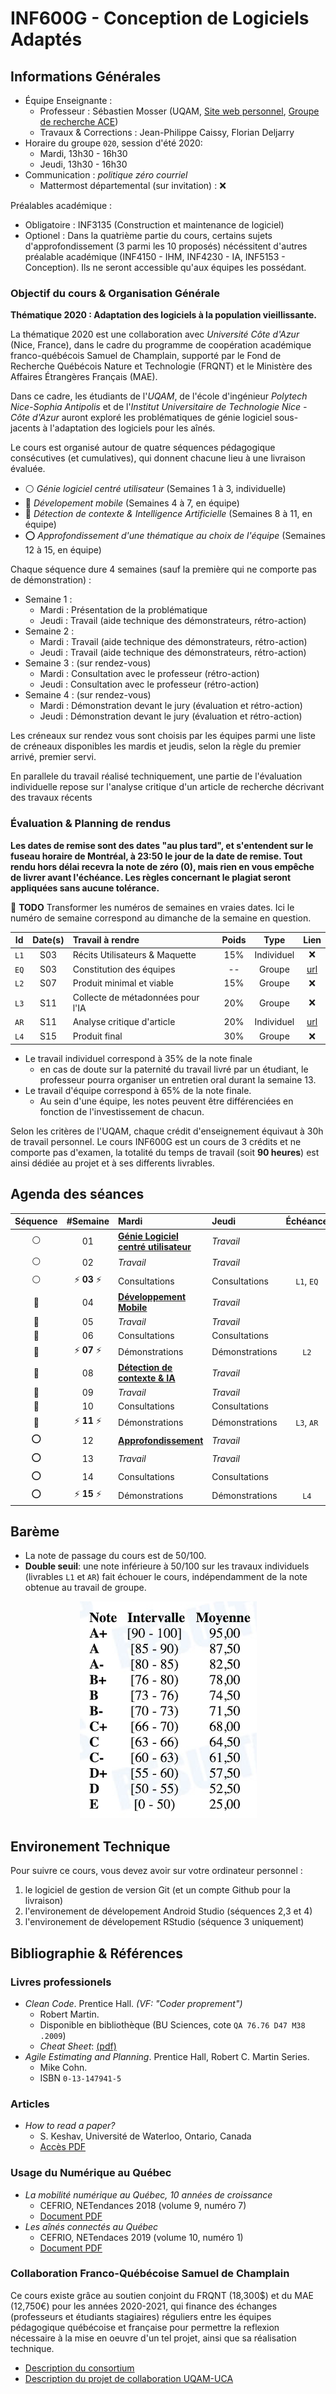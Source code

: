 # INF600G - Conception de Logiciels Adaptés

## Informations Générales

  * Équipe Enseignante :
    * Professeur : Sébastien Mosser (UQAM, [Site web personnel](https://mosser.github.io), [Groupe de recherche ACE](https://ace-design.github.io))
    * Travaux & Corrections : Jean-Philippe Caissy, Florian Deljarry
  * Horaire du groupe `020`, session d'été 2020:
    * Mardi, 13h30 - 16h30
    * Jeudi, 13h30 - 16h30
  * Communication : _politique zéro courriel_
    * Mattermost départemental (sur invitation) : :x: 

Préalables académique :

  - Obligatoire : INF3135 (Construction et maintenance de logiciel)
  - Optionel : Dans la quatrième partie du cours, certains sujets d'approfondissement (3 parmi les 10 proposés) nécéssitent d'autres préalable académique (INF4150 - IHM, INF4230 - IA, INF5153 - Conception). Ils ne seront accessible qu'aux équipes les possédant.

### Objectif du cours & Organisation Générale

**Thématique 2020 : Adaptation des logiciels à la population vieillissante.**

La thématique 2020 est une collaboration avec _Université Côte d'Azur_ (Nice, France), dans le cadre du programme de coopération académique franco-québécois Samuel de Champlain, supporté par le Fond de Recherche Québécois Nature et Technologie (FRQNT) et le Ministère des Affaires Étrangères Français (MAE).

Dans ce cadre, les étudiants de l'_UQAM_, de l'école d'ingénieur _Polytech Nice-Sophia Antipolis_ et de l'_Institut Universitaire de Technologie Nice - Côte d'Azur_ auront exploré les problématiques de génie logiciel sous-jacents à l'adaptation des logiciels pour les aînés.

Le cours est organisé autour de quatre séquences pédagogique consécutives (et cumulatives), qui donnent chacune lieu à une livraison évaluée.

  - :white_circle: _Génie logiciel centré utilisateur_ (Semaines 1 à 3, individuelle)
  - :red_circle: _Dévelopement mobile_ (Semaines 4 à 7, en équipe)
  - :large_blue_circle: _Détection de contexte & Intelligence Artificielle_ (Semaines 8 à 11, en équipe)
  - :o: _Approfondissement d'une thématique au choix de l'équipe_ (Semaines 12 à 15, en équipe)

Chaque séquence dure 4 semaines (sauf la première qui ne comporte pas de démonstration) :

  - Semaine 1 :
    - Mardi : Présentation de la problématique
    - Jeudi : Travail (aide technique des démonstrateurs, rétro-action)
  - Semaine 2 :
    - Mardi : Travail (aide technique des démonstrateurs, rétro-action)
    - Jeudi : Travail (aide technique des démonstrateurs, rétro-action)
  - Semaine 3 : (sur rendez-vous)
    - Mardi : Consultation avec le professeur (rétro-action)
    - Jeudi : Consultation avec le professeur (rétro-action)
  - Semaine 4 : (sur rendez-vous)
    - Mardi : Démonstration devant le jury (évaluation et rétro-action)
    - Jeudi : Démonstration devant le jury (évaluation et rétro-action)

Les créneaux sur rendez vous sont choisis par les équipes parmi une liste de créneaux disponibles les mardis et jeudis, selon la règle du premier arrivé, premier servi.

En parallele du travail réalisé techniquement, une partie de l'évaluation individuelle repose sur l'analyse critique d'un article de recherche décrivant des travaux récents

### Évaluation & Planning de rendus

**Les dates de remise sont des dates "au plus tard", et s'entendent sur le fuseau horaire de Montréal, à 23:50 le jour de la date de remise. Tout rendu hors délai recevra la note de zéro (0), mais rien en vous empêche de livrer avant l'échéance. Les règles concernant le plagiat seront appliquées sans aucune tolérance.**

:rotating_light: **TODO** Transformer les numéros de semaines en vraies dates. Ici le numéro de semaine correspond au dimanche de la semaine en question.

| Id    | Date(s) | Travail à rendre                  |  Poids | Type       | Lien |
| :---: | :---:   | :---                              | :---:  | :---:      | :--: |
| `L1`  | S03     | Récits Utilisateurs & Maquette    | 15%    | Individuel | :x:  |
| `EQ`  | S03     | Constitution des équipes          | --     | Groupe     | [url](./travaux/decl_equipe.md)  |
| `L2`  | S07     | Produit minimal et viable         | 15%    | Groupe     | :x:  |
| `L3`  | S11     | Collecte de métadonnées pour l'IA | 20%    | Groupe     | :x:  |
| `AR`  | S11     | Analyse critique d'article        | 20%    | Individuel | [url](./travaux/analyse_article.md)  |
| `L4`  | S15     | Produit final                     | 30%    | Groupe     | :x:  |

  - Le travail individuel correspond à 35% de la note finale
    - en cas de doute sur la paternité du travail livré par un étudiant, le professeur pourra organiser un entretien oral durant la semaine 13.
  - Le travail d'équipe correspond à 65% de la note finale.
    - Au sein d'une équipe, les notes peuvent être différenciées en fonction de l'investissement de chacun.

Selon les critères de l'UQAM, chaque crédit d'enseignement équivaut à 30h de travail personnel. Le cours INF600G est un cours de 3 crédits et ne comporte pas d'examen, la totalité du temps de travail (soit **90 heures**) est ainsi dédiée au projet et à ses differents livrables.

## Agenda des séances

| Séquence       | #Semaine | Mardi                                 | Jeudi           | Échéance   |
| :---:          | :---:    | :---                                  | :---            |  :---:     |
| :white_circle: | 01       | [**Génie Logiciel centré utilisateur**](./cours/sequence_1.md)       | _Travail_ | |
| :white_circle: | 02       | _Travail_                             |  _Travail_      |            |
| :white_circle: | :zap: **03** :zap:       | Consultations         |  Consultations  | `L1`, `EQ` |
| :red_circle:   | 04       | [**Développement Mobile**](./cours/sequence_2.md)       | _Travail_  | |
| :red_circle:   | 05       | _Travail_                             |  _Travail_      |            |
| :red_circle:   | 06       | Consultations                         |  Consultations  |            |
| :red_circle:   | :zap: **07** :zap:   | Démonstrations            |  Démonstrations | `L2`       |
| :large_blue_circle: | 08  | [**Détection de contexte & IA**](./cours/sequence_3.md) | _Travail_  | |
| :large_blue_circle: | 09  |  _Travail_                            |  _Travail_      |            |
| :large_blue_circle: | 10  | Consultations                         |  Consultations  |            |
| :large_blue_circle: | :zap: **11** :zap:  | Démonstrations        |  Démonstrations | `L3`, `AR` |
| :o:            | 12       | [**Approfondissement**](./cours/sequence_4.md)          | _Travail_  | |
| :o:            | 13       | _Travail_                             |  _Travail_      |            |
| :o:            | 14       | Consultations                         |  Consultations  |            |
| :o:            | :zap: **15** :zap:  |  Démonstrations            |  Démonstrations | `L4`       |

## Barème

  - La note de passage du cours est de 50/100.
  - **Double seuil**: une note inférieure à 50/100 sur les travaux individuels (livrables `L1` et `AR`) fait échouer le cours, indépendamment de la note obtenue au travail de groupe.

<div align="center">

![echelle de notes](./docs/echelle_B.png)

</div>

## Environement Technique

Pour suivre ce cours, vous devez avoir sur votre ordinateur personnel :

  1. le logiciel de gestion de version Git (et un compte Github pour la livraison)
  2. l'environement de dévelopement Android Studio (séquences 2,3 et 4)
  3. l'environement de dévelopement RStudio (séquence 3 uniquement)

## Bibliographie & Références

### Livres professionels

  * _Clean Code_. Prentice Hall. _(VF: "Coder proprement")_
    * Robert Martin.
    * Disponible en bibliothèque (BU Sciences, cote `QA 76.76 D47 M38 .2009`)
    * _Cheat Sheet_: [(pdf)](./docs/clean_code_cheatsheet.pdf)
  * _Agile Estimating and Planning_.  Prentice Hall, Robert C. Martin Series.
    * Mike Cohn.
    * ISBN `0-13-147941-5`

### Articles

  * _How to read a paper?_
    * S. Keshav, Université de Waterloo, Ontario, Canada
    * [Accès PDF](./docs/2016_paper_reading.pdf)

### Usage du Numérique au Québec

  * _La mobilité numérique au Québec, 10 années de croissance_
    * CEFRIO, NETendances 2018 (volume 9, numéro 7)
    * [Document PDF](./docs/2018_mobilite.pdf)
  * _Les aînés connectés au Québec_
    * CEFRIO, NETendaces 2019 (volume 10, numéro 1)
    * [Document PDF](./docs/2019_seniors.pdf)

### Collaboration Franco-Québécoise Samuel de Champlain

Ce cours existe grâce au soutien conjoint du FRQNT (18,300$) et du MAE (12,750€) pour les années 2020-2021, qui finance des échanges (professeurs et étudiants stagiaires) réguliers entre les équipes pédagogique québécoise et française pour permettre la reflexion nécessaire à la mise en oeuvre d'un tel projet, ainsi que sa réalisation technique.

  * [Description du consortium](./docs/2019_champlain_consortium.pdf)
  * [Description du projet de collaboration UQAM-UCA](./docs/2019_champlain_projet.pdf)
